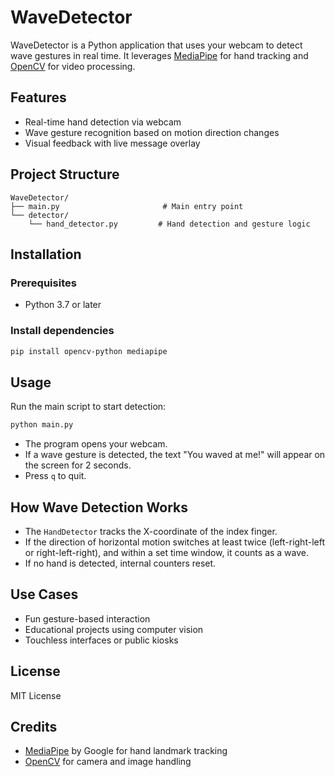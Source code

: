 # WaveDetector

WaveDetector is a Python application that uses your webcam to detect wave gestures in real time. It leverages [MediaPipe](https://github.com/google/mediapipe) for hand tracking and [OpenCV](https://opencv.org/) for video processing.

## Features
- Real-time hand detection via webcam
- Wave gesture recognition based on motion direction changes
- Visual feedback with live message overlay

## Project Structure
```
WaveDetector/
├── main.py                       # Main entry point
└── detector/
    └── hand_detector.py         # Hand detection and gesture logic
```

## Installation

### Prerequisites
- Python 3.7 or later

### Install dependencies
```bash
pip install opencv-python mediapipe
```

## Usage
Run the main script to start detection:
```bash
python main.py
```

- The program opens your webcam.
- If a wave gesture is detected, the text "You waved at me!" will appear on the screen for 2 seconds.
- Press `q` to quit.

## How Wave Detection Works
- The `HandDetector` tracks the X-coordinate of the index finger.
- If the direction of horizontal motion switches at least twice (left-right-left or right-left-right), and within a set time window, it counts as a wave.
- If no hand is detected, internal counters reset.

## Use Cases
- Fun gesture-based interaction
- Educational projects using computer vision
- Touchless interfaces or public kiosks

## License
MIT License

## Credits
- [MediaPipe](https://mediapipe.dev/) by Google for hand landmark tracking
- [OpenCV](https://opencv.org/) for camera and image handling
